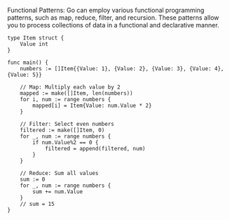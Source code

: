 Functional Patterns: Go can employ various functional programming patterns, such as map, reduce, filter, and recursion. These patterns allow you to process collections of data in a functional and declarative manner.


```
type Item struct {
    Value int
}

func main() {
    numbers := []Item{{Value: 1}, {Value: 2}, {Value: 3}, {Value: 4}, {Value: 5}}

    // Map: Multiply each value by 2
    mapped := make([]Item, len(numbers))
    for i, num := range numbers {
        mapped[i] = Item{Value: num.Value * 2}
    }

    // Filter: Select even numbers
    filtered := make([]Item, 0)
    for _, num := range numbers {
        if num.Value%2 == 0 {
            filtered = append(filtered, num)
        }
    }

    // Reduce: Sum all values
    sum := 0
    for _, num := range numbers {
        sum += num.Value
    }
    // sum = 15
}

```